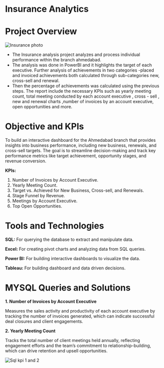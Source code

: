 # Insurance Analytics
# Project Overview
![Insurance photo](https://github.com/user-attachments/assets/a68e135e-d975-4e2d-a27a-8a24f82b297b)
- The Insurance analysis project analyzes and process individual performance within the branch ahmedabad.
- The analysis was done in PowerBI and it highlights the target of each executive. Further analysis of achievements in two categories -placed and invoiced achievements both calculated through sub-categories new, cross-sell and renewal.
- Then the percentage of achievements was calculated using the previous steps. The report include the necessary KPIs	such as yearly meeting count, total meeting conducted by each account executive , cross - sell , new and renewal charts ,number of invoices by an account 
  executive, open opportunities and more.

# Objective and KPIs
To build an interactive dashboard for the Ahmedabad branch that provides insights into business performance, including new business, renewals, and cross-sell targets. The goal is to streamline decision-making and track key performance metrics like target achievement, opportunity stages, and revenue conversion.

**KPIs:**
1. Number of Invoices by Account Executive.
2. Yearly Meeting Count.
3. Target vs. Achieved for New Business, Cross-sell, and Renewals.
4. Stage Funnel by Revenue.
5. Meetings by Account Executive.
6. Top Open Opportunities.

# Tools and Technologies

**SQL:** For querying the database to extract and manipulate data.

**Excel:** For creating pivot charts and analyzing data from SQL queries.

**Power BI:** For building interactive dashboards to visualize the data.

**Tableau:** For building dashboard and data driven decisions.

# MYSQL Queries and Solutions

**1. Number of Invoices by Account Executive**
   
Measures the sales activity and productivity of each account executive by tracking the number of invoices generated, which can indicate successful deal closures and client engagements.

**2. Yearly Meeting Count**
   
Tracks the total number of client meetings held annually, reflecting engagement efforts and the team’s commitment to relationship-building, which can drive retention and upsell opportunities.

![Sql kpi 1 and 2](https://github.com/user-attachments/assets/4556fe23-f7e2-4847-b87c-7f56972b6ca2)








